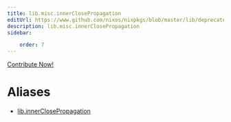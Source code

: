 ```yaml
---
title: lib.misc.innerClosePropagation
editUrl: https://www.github.com/nixos/nixpkgs/blob/master/lib/deprecated.nix#L143C27
description: lib.misc.innerClosePropagation
sidebar:

    order: 7
---
```


<a href="https://www.github.com/nixos/nixpkgs/blob/master/lib/deprecated.nix#L143C27">Contribute Now!</a>


# Aliases

- [lib.innerClosePropagation](reference/lib/lib-innerClosePropagation)


